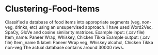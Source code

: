 # Clustering-Food-Items
Classified a database of food items into appropriate segments (veg, non-veg, drinks, etc) using an unsupervised approach.  I have used Word2Vec, SpaCy, GloVe and cosine similarity matrices.  Example input: (.csv file) Item_name: Paneer Wrap, Whiskey, Chicken Tikka  Example output: (.csv file) Item_name &amp; label: Paneer Wrap veg, Whiskey alcohol, Chicken Tikka non-veg  The actual database contains around 30000 rows.
